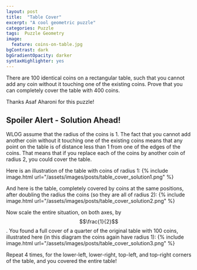 ```yaml
---
layout: post
title:  "Table Cover"
excerpt: "A cool geometric puzzle"
categories: Puzzle
tags:  Puzzle Geometry
image:
  feature: coins-on-table.jpg
bgContrast: dark
bgGradientOpacity: darker
syntaxHighlighter: yes
---
```

There are 100 identical coins on a rectangular table, such that you cannot add any coin without it touching one of the existing coins. Prove that you can completely cover the table with 400 coins.

Thanks Asaf Aharoni for this puzzle!

## Spoiler Alert - Solution Ahead!

WLOG assume that the radius of the coins is 1. The fact that you cannot add another coin without it touching one of the existing coins means that any point on the table is of distance less than 1 from one of the edges of the coins. That means that if you replace each of the coins by another coin of radius 2, you could cover the table.

Here is an illustration of the table with coins of radius 1:
{% include image.html url="/assets/images/posts/table_cover_solution1.png" %}

And here is the table, completely covered by coins at the same positions, after doubling the radius the coins (so they are all of radius 2):
{% include image.html url="/assets/images/posts/table_cover_solution2.png" %}

Now scale the entire situation, on both axes, by $$\frac{1}{2}$$. You found a full cover of a quarter of the original table with 100 coins, illustrated here (in this diagram the coins again have radius 1):
{% include image.html url="/assets/images/posts/table_cover_solution3.png" %}

Repeat 4 times, for the lower-left, lower-right, top-left, and top-right corners of the table, and you covered the entire table!
